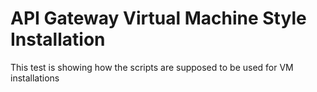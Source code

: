 # API Gateway Virtual Machine Style Installation

This test is showing how the scripts are supposed to be used for VM installations

